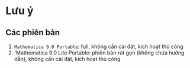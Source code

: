 # Lưu ý
## Các phiên bản
1. `Mathematica 9.0 Portable`: full, không cần cài đặt, kích hoạt thủ công
2. 'Mathematica 9.0 Lite Portable: phiên bản rút gọn (không chứa hướng dẫn), không cần cài đặt, kích hoạt thủ công
